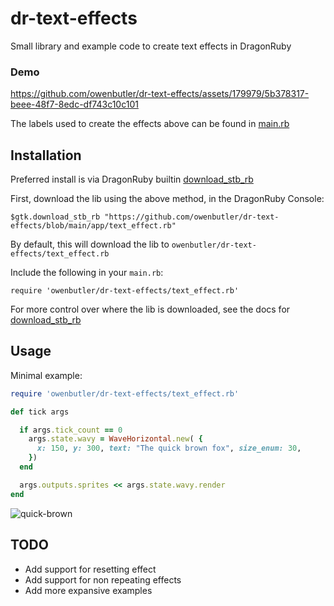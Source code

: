 # dr-text-effects

Small library and example code to create text effects in DragonRuby

### Demo

https://github.com/owenbutler/dr-text-effects/assets/179979/5b378317-beee-48f7-8edc-df743c10c101

The labels used to create the effects above can be found in [main.rb](app/main.rb)

## Installation

Preferred install is via DragonRuby builtin [download_stb_rb](https://docs.dragonruby.org/#-----download_stb_rb(_raw)-)

First, download the lib using the above method, in the DragonRuby Console:

```
$gtk.download_stb_rb "https://github.com/owenbutler/dr-text-effects/blob/main/app/text_effect.rb"
```

By default, this will download the lib to `owenbutler/dr-text-effects/text_effect.rb`

Include the following in your `main.rb`:

```
require 'owenbutler/dr-text-effects/text_effect.rb'
```

For more control over where the lib is downloaded, see the docs for [download_stb_rb](https://docs.dragonruby.org/#-----download_stb_rb(_raw)-)

## Usage

Minimal example:

```ruby
require 'owenbutler/dr-text-effects/text_effect.rb'

def tick args

  if args.tick_count == 0
    args.state.wavy = WaveHorizontal.new( {
      x: 150, y: 300, text: "The quick brown fox", size_enum: 30,
    })
  end

  args.outputs.sprites << args.state.wavy.render
end
```

![quick-brown](https://github.com/owenbutler/dr-text-effects/assets/179979/6a655fa9-7697-4cef-beed-84093ab93bd7)

## TODO

- Add support for resetting effect
- Add support for non repeating effects
- Add more expansive examples
